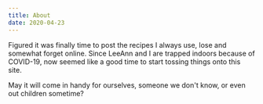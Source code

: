 ```yaml
---
title: About
date: 2020-04-23
---
```


Figured it was finally time to post the recipes I always use, lose and somewhat forget online. Since LeeAnn and I are trapped indoors because of COVID-19, now seemed like a good time to start tossing things onto this site.

May it will come in handy for ourselves, someone we don't know, or even out children sometime?